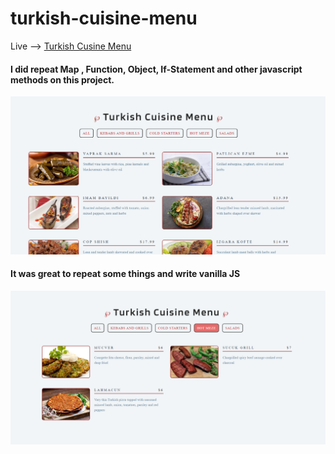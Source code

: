 # turkish-cuisine-menu

Live --> [Turkish Cusine Menu](https://berkcantelseren.github.io/turkish-cuisine-menu/)

#### I did repeat Map , Function, Object, If-Statement and other javascript methods on this project.

<img src="img/Screenshot_1.png">

#### It was great to repeat some things and write vanilla JS

<img src="img/Screenshot_2.png">

